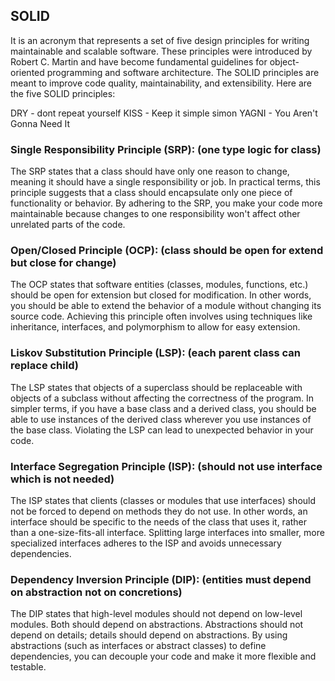 ## SOLID
It is an acronym that represents a set of five design principles for writing maintainable and scalable software. These principles were introduced by Robert C. Martin and have become fundamental guidelines for object-oriented programming and software architecture. The SOLID principles are meant to improve code quality, maintainability, and extensibility.
Here are the five SOLID principles:

DRY - dont repeat yourself
KISS - Keep it simple simon
YAGNI - You Aren't Gonna Need It

### Single Responsibility Principle (SRP): (one type logic for class)

The SRP states that a class should have only one reason to change, meaning it should have a single responsibility or job.
In practical terms, this principle suggests that a class should encapsulate only one piece of functionality or behavior.
By adhering to the SRP, you make your code more maintainable because changes to one responsibility won't affect other unrelated parts of the code.
### Open/Closed Principle (OCP): (class should be open for extend but close for change)

The OCP states that software entities (classes, modules, functions, etc.) should be open for extension but closed for modification.
In other words, you should be able to extend the behavior of a module without changing its source code.
Achieving this principle often involves using techniques like inheritance, interfaces, and polymorphism to allow for easy extension.
### Liskov Substitution Principle (LSP): (each parent class can replace child)

The LSP states that objects of a superclass should be replaceable with objects of a subclass without affecting the correctness of the program.
In simpler terms, if you have a base class and a derived class, you should be able to use instances of the derived class wherever you use instances of the base class.
Violating the LSP can lead to unexpected behavior in your code.
### Interface Segregation Principle (ISP): (should not use interface which is not needed)

The ISP states that clients (classes or modules that use interfaces) should not be forced to depend on methods they do not use.
In other words, an interface should be specific to the needs of the class that uses it, rather than a one-size-fits-all interface.
Splitting large interfaces into smaller, more specialized interfaces adheres to the ISP and avoids unnecessary dependencies.
### Dependency Inversion Principle (DIP): (entities must depend on abstraction not on concretions)

The DIP states that high-level modules should not depend on low-level modules. Both should depend on abstractions.
Abstractions should not depend on details; details should depend on abstractions.
By using abstractions (such as interfaces or abstract classes) to define dependencies, you can decouple your code and make it more flexible and testable.